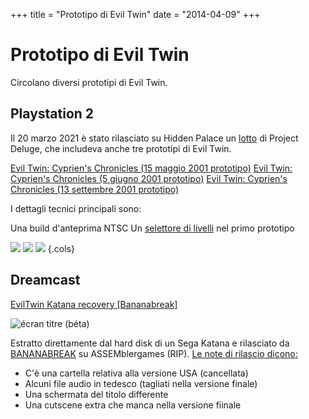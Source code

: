 +++
title = "Prototipo di Evil Twin"
date = "2014-04-09"
+++

# Prototipo di Evil Twin

Circolano diversi prototipi di Evil Twin.

## Playstation 2

Il 20 marzo 2021 è stato rilasciato su Hidden Palace un [lotto](https://hiddenpalace.org/Project_Deluge_-_Sony_PlayStation_2_(List)) di Project Deluge, che includeva anche tre prototipi di Evil Twin.

[Evil Twin: Cyprien's Chronicles (15 maggio 2001 prototipo)](https://hiddenpalace.org/Evil_Twin:_Cyprien%27s_Chronicles_(May_15,_2001_prototype))
[Evil Twin: Cyprien's Chronicles (5 giugno 2001 prototipo)](https://hiddenpalace.org/Evil_Twin:_Cyprien%27s_Chronicles_(Jun_5,_2001_prototype))
[Evil Twin: Cyprien's Chronicles (13 settembre 2001 prototipo)](https://hiddenpalace.org/Evil_Twin:_Cyprien%27s_Chronicles_(Sep_13,_2001_prototype))

I dettagli tecnici principali sono:

Una build d'anteprima NTSC
Un [selettore di livelli](/medias/developpement/Levels_Selector/) nel primo prototipo

![](/images/PS2_Evil_Twin_V0.612_Previewed.jpg)
![](/images/PS2_Evil_Twin_Preview_6.12.04.jpg)
![](/images/PS2_Evil_Twin_Review.jpg)
{.cols}

## Dreamcast

[EvilTwin Katana recovery \[Bananabreak\]](https://hiddenpalace.org/Evil_Twin:_Cyprien%27s_Chronicles_\(Dec_10,_2001_Katana_Development_Files\))

![écran titre (béta)](/images/Evil_Twin_Bananabreak.jpg)

Estratto direttamente dal hard disk di un Sega Katana e rilasciato da [BANANABREAK](https://hiddenpalace.org/BANANABREAK) su ASSEMblergames (RIP). [Le note di rilascio dicono:](/files/bananabreak_infos.txt)

- C'è una cartella relativa alla versione USA (cancellata)
- Alcuni file audio in tedesco (tagliati nella versione finale)
- Una schermata del titolo differente
- Una cutscene extra che manca nella versione fiinale